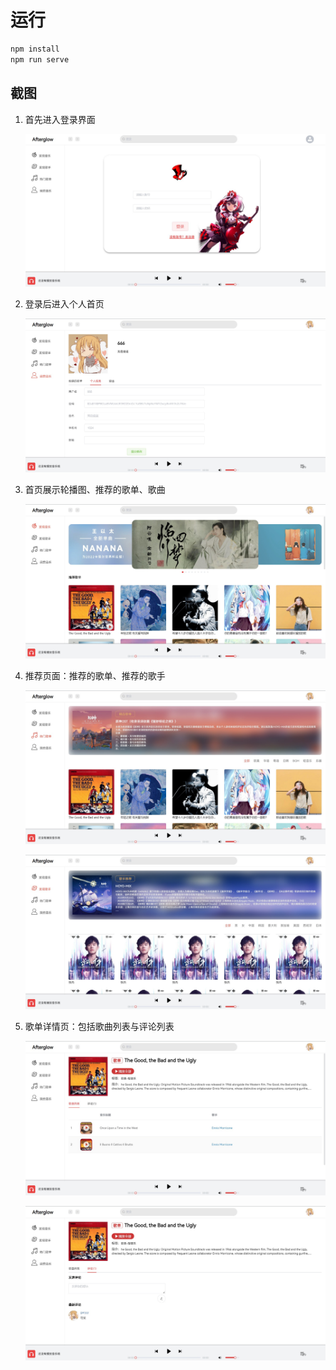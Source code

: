 # 运行

```bash
npm install
npm run serve
```

## 截图

1. 首先进入登录界面

   ![](./shortcuts/login.jpg)

2. 登录后进入个人首页

   ![](./shortcuts/user.jpg)

3. 首页展示轮播图、推荐的歌单、歌曲

   ![](./shortcuts/discover.jpg)

4. 推荐页面：推荐的歌单、推荐的歌手

   ![](./shortcuts/playlist.jpg)

   ![](./shortcuts/singer.jpg)

5. 歌单详情页：包括歌曲列表与评论列表

   ![](./shortcuts/songlist.jpg)

   ![](./shortcuts/comment.jpg)